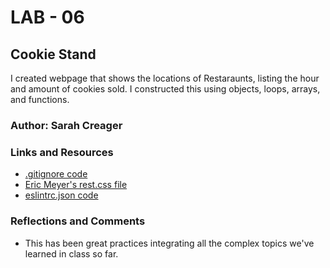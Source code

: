 # LAB - 06

## Cookie Stand

I created webpage that shows the locations of Restaraunts, listing the hour and amount of cookies sold. I constructed this using objects, loops, arrays, and functions.

### Author: Sarah Creager

### Links and Resources
* [.gitignore code](https://www.gitignore.io/api/node,linux,macos,windows,visualstudiocode)
* [Eric Meyer's rest.css file](https://meyerweb.com/eric/tools/css/reset/)
* [eslintrc.json code](https://github.com/codefellows/seattle-code-201d77/blob/main/configs/eslintrc.json)

### Reflections and Comments
* This has been great practices integrating all the  complex topics we've learned in class so far. 
